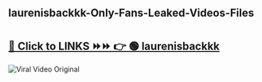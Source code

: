 
 ## laurenisbackkk-Only-Fans-Leaked-Videos-Files

# <h2><a href="https://mediaupload.pro?laurenisbackkk">🔗 Click to LINKS ⏩⏩ 👉 🟢 laurenisbackkk </a></h2>

<a href="https://mediaupload.pro?laurenisbackkk" rel="nofollow" data-target="animated-image.originalLink"><img src="https://i.ibb.co.com/xMMVF88/686577567.gif" alt="Viral Video Original" style="max-width: 100%; display: inline-block;" data-target="animated-image.originalImage"></a>